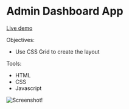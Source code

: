 # Admin Dashboard App

[Live demo](https://mwahyd.github.io/TOP-projects/07-admin-dashboard/index-admin.html)

Objectives:

- Use CSS Grid to create the layout

Tools:

- HTML
- CSS
- Javascript

![Screenshot!]()
